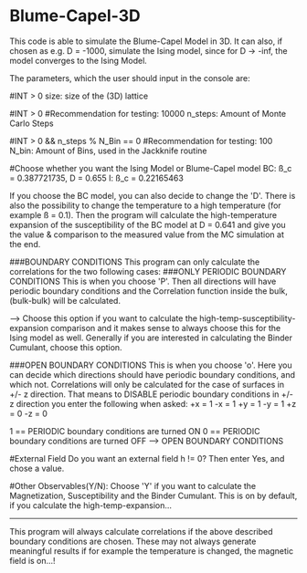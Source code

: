 # Blume-Capel-3D
This code is able to simulate the Blume-Capel Model in 3D.
It can also, if chosen as e.g. D = -1000, simulate the Ising model, since for D -> -inf, the model converges to the Ising Model.

The parameters, which the user should input in the console are:

#INT > 0
size: size of the (3D) lattice

#INT > 0
#Recommendation for testing: 10000
n_steps: Amount of Monte Carlo Steps

#INT > 0 && n_steps % N_Bin == 0
#Recommendation for testing: 100
N_bin: Amount of Bins, used in the Jackknife routine

#Choose whether you want the Ising Model or Blume-Capel model
BC: ß_c = 0.387721735, D = 0.655
I: ß_c = 0.22165463

If you choose the BC model, you can also decide to change the 'D'.
There is also the possibility to change the temperature to a high temperature (for example ß = 0.1).
Then the program will calculate the high-temperature expansion of the susceptibility of the BC model at D = 0.641
and give you the value & comparison to the measured value from the MC simulation at the end.

###BOUNDARY CONDITIONS
This program can only calculate the correlations for the two following cases:
###ONLY PERIODIC BOUNDARY CONDITIONS
This is when you choose 'P'. Then all directions will have periodic boundary conditions and the Correlation function
inside the bulk, (bulk-bulk) will be calculated.

--> Choose this option if you want to calculate the high-temp-susceptibility-expansion comparison and it makes sense to always choose this for the Ising model as well.
Generally if you are interested in calculating the Binder Cumulant, choose this option.


###OPEN BOUNDARY CONDITIONS
This is when you choose 'o'. Here you can decide which directions should have periodic boundary conditions, and which not.
Correlations will only be calculated for the case of surfaces in +/- z direction. That means to DISABLE periodic boundary conditions in +/-z direction you enter the following when asked:
+x = 1
-x = 1
+y = 1
-y = 1
+z = 0
-z = 0

1 == PERIODIC boundary conditions are turned ON
0 == PERIODIC boundary conditions are turned OFF --> OPEN BOUNDARY CONDITIONS


#External Field
Do you want an external field h != 0?
Then enter Yes, and chose a value.

#Other Observables(Y/N):
Choose 'Y' if you want to calculate the Magnetization, Susceptibility and the Binder Cumulant.
This is on by default, if you calculate the high-temp-expansion...

------------------------------------------------------------------------------------------------------------------------------------
This program will always calculate correlations if the above described boundary conditions are chosen.
These may not always generate meaningful results if for example the temperature is changed, the magnetic field is on...!


